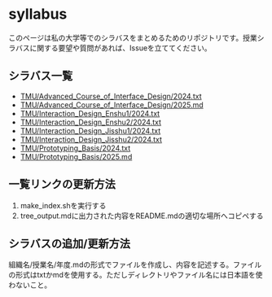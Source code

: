 # syllabus
このページは私の大学等でのシラバスをまとめるためのリポジトリです。授業シラバスに関する要望や質問があれば、Issueを立ててください。

## シラバス一覧



- [TMU/Advanced_Course_of_Interface_Design/2024.txt](https://github.com/TetsuakiBaba/syllabus/blob/main/TMU/Advanced_Course_of_Interface_Design/2024.txt)
- [TMU/Advanced_Course_of_Interface_Design/2025.md](https://github.com/TetsuakiBaba/syllabus/blob/main/TMU/Advanced_Course_of_Interface_Design/2025.md)
- [TMU/Interaction_Design_Enshu1/2024.txt](https://github.com/TetsuakiBaba/syllabus/blob/main/TMU/Interaction_Design_Enshu1/2024.txt)
- [TMU/Interaction_Design_Enshu2/2024.txt](https://github.com/TetsuakiBaba/syllabus/blob/main/TMU/Interaction_Design_Enshu2/2024.txt)
- [TMU/Interaction_Design_Jisshu1/2024.txt](https://github.com/TetsuakiBaba/syllabus/blob/main/TMU/Interaction_Design_Jisshu1/2024.txt)
- [TMU/Interaction_Design_Jisshu2/2024.txt](https://github.com/TetsuakiBaba/syllabus/blob/main/TMU/Interaction_Design_Jisshu2/2024.txt)
- [TMU/Prototyping_Basis/2024.txt](https://github.com/TetsuakiBaba/syllabus/blob/main/TMU/Prototyping_Basis/2024.txt)
- [TMU/Prototyping_Basis/2025.md](https://github.com/TetsuakiBaba/syllabus/blob/main/TMU/Prototyping_Basis/2025.md)




## 一覧リンクの更新方法
1. make_index.shを実行する
2. tree_output.mdに出力された内容をREADME.mdの適切な場所へコピペする

## シラバスの追加/更新方法
組織名/授業名/年度.mdの形式でファイルを作成し、内容を記述する。ファイルの形式はtxtかmdを使用する。ただしディレクトリやファイル名には日本語を使わないこと。
